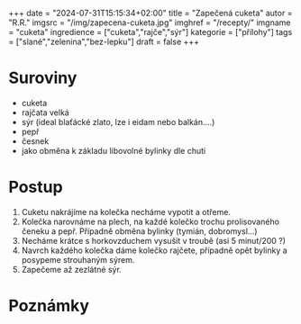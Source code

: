 
+++
date = "2024-07-31T15:15:34+02:00"
title = "Zapečená cuketa"
autor = "R.R."
imgsrc = "/img/zapecena-cuketa.jpg"
imghref = "/recepty/"
imgname = "cuketa"
ingredience = ["cuketa","rajče","sýr"]
kategorie = ["přílohy"]
tags = ["slané","zelenina","bez-lepku"]
draft = false
+++


# Suroviny
- cuketa
- rajčata velká
- sýr (ideal blaťácké zlato, lze i eidam nebo balkán....)
- pepř
- česnek
- jako obměna k základu libovolné bylinky dle chuti

# Postup
1. Cuketu nakrájíme na kolečka necháme vypotit a otřeme.
2. Kolečka narovnáme na plech, na každé kolečko trochu prolisovaného čeneku a pepř. Případně obměna bylinky (tymián, dobromysl...)
3. Necháme krátce s horkovzduchem vysušit v troubě (asi 5 minut/200 ?)
4. Navrch každého kolečka dáme kolečko rajčete, případně opět bylinky a posypeme strouhaným sýrem.
5. Zapečeme až zezlátné sýr.

# Poznámky

<!-- --> 